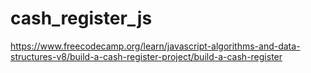 # cash_register_js
https://www.freecodecamp.org/learn/javascript-algorithms-and-data-structures-v8/build-a-cash-register-project/build-a-cash-register
